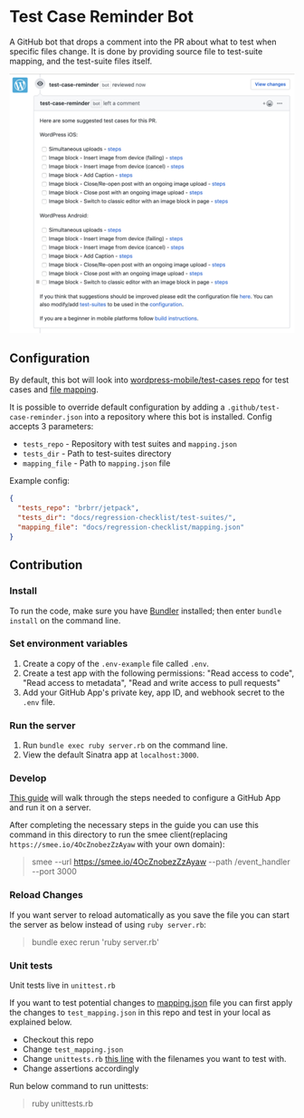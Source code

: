# Test Case Reminder Bot

A GitHub bot that drops a comment into the PR about what to test when specific files change. It is done by providing source file to test-suite mapping, and the test-suite files itself.

![Screenshot](screenshot.png)

## Configuration

By default, this bot will look into [wordpress-mobile/test-cases repo](https://github.com/wordpress-mobile/test-cases) for test cases and [file mapping](https://github.com/wordpress-mobile/test-cases/blob/master/config/mapping.json).

It is possible to override default configuration by adding a `.github/test-case-reminder.json` into a repository where this bot is installed. Config accepts 3 parameters: 

- `tests_repo` - Repository with test suites and `mapping.json`
- `tests_dir` - Path to test-suites directory
- `mapping_file` - Path to `mapping.json` file

Example config:

```json
{
  "tests_repo": "brbrr/jetpack",
  "tests_dir": "docs/regression-checklist/test-suites/",
  "mapping_file": "docs/regression-checklist/mapping.json"
}
```

## Contribution

### Install

To run the code, make sure you have [Bundler](http://gembundler.com/) installed; then enter `bundle install` on the command line.

### Set environment variables

1. Create a copy of the `.env-example` file called `.env`.
1. Create a test app with the following permissions: "Read access to code", "Read access to metadata", "Read and write access to pull requests"
1. Add your GitHub App's private key, app ID, and webhook secret to the `.env` file.

### Run the server

1. Run `bundle exec ruby server.rb` on the command line.
2. View the default Sinatra app at `localhost:3000`.

### Develop

[This guide](https://developer.github.com/apps/quickstart-guides/setting-up-your-development-environment/) will walk through the steps needed to configure a GitHub App and run it on a server.

After completing the necessary steps in the guide you can use this command in this directory to run the smee client(replacing `https://smee.io/4OcZnobezZzAyaw` with your own domain):

> smee --url https://smee.io/4OcZnobezZzAyaw --path /event_handler --port 3000

### Reload Changes

If you want server to reload automatically as you save the file  you can start the server as below instead of using `ruby server.rb`:

> bundle exec rerun 'ruby server.rb'

### Unit tests

Unit tests live in `unittest.rb`

If you want to test potential changes to [mapping.json](https://github.com/wordpress-mobile/test-cases/blob/master/config/mapping.json) file you can first apply the changes to `test_mapping.json` in this repo and test in your local as explained below.

- Checkout this repo
- Change `test_mapping.json`
- Change `unittests.rb` [this line](https://github.com/wordpress-mobile/test-case-reminder-bot/blob/e12c02305f31bf6c3c6d76f9f3d370c0b4703d3e/unittests.rb#L27) with the filenames you want to test with.
- Change assertions accordingly

Run below command to run unittests:

> ruby unittests.rb
